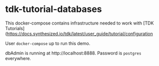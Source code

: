# tdk-tutorial-databases

This docker-compose contains infrastructure needed to work with [TDK Tutorials](https://docs.synthesized.io/tdk/latest/user_guide/tutorial/configuration

User `docker-compose` up to run this demo.

dbAdmin is running at http://localhost:8888. Password is `postgres` everywhere.
